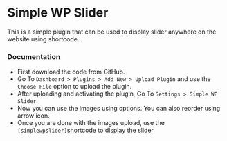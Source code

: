 # Simple WP Slider
This is a simple plugin that can be used to display slider anywhere on the website using shortcode.
### Documentation

* First download the code from GitHub.
* Go To `Dashboard > Plugins > Add New > Upload Plugin` and use the `Choose File` option to upload the plugin.
* After uploading and activating the plugin, Go To `Settings > Simple WP Slider`.
* Now you can use the images using options. You can also reorder using arrow icon.
* Once you are done with the images upload, use the `[simplewpslider]`shortcode to display the slider.
